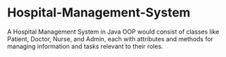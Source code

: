 # Hospital-Management-System
A Hospital Management System in Java OOP would consist of classes like Patient, Doctor, Nurse, and Admin, each with attributes and methods for managing information and tasks relevant to their roles.
